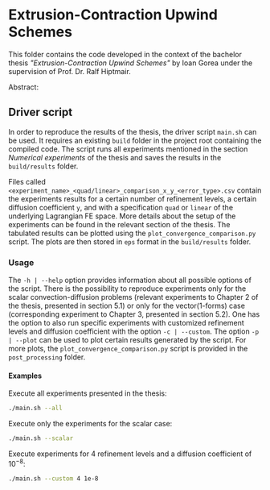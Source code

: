 # Extrusion-Contraction Upwind Schemes

This folder contains the code developed in the context of the bachelor thesis *"Extrusion-Contraction Upwind Schemes"* by Ioan Gorea under the supervision of Prof. Dr. Ralf Hiptmair.

Abstract:

## Driver script
In order to reproduce the results of the thesis, the driver script `main.sh` can be used. It requires an existing `build` folder in the project root containing the compiled code. The script runs all experiments mentioned in the section _Numerical experiments_ of the thesis and saves the results in the `build/results` folder.

Files called `<experiment_name>_<quad/linear>_comparison_x_y_<error_type>.csv` contain the experiments results for a certain number of refinement levels, a certain diffusion coefficient `y`, and with a specification `quad` or `linear` of the underlying Lagrangian FE space. More details about the setup of the experiments can be found in the relevant section of the thesis. The tabulated results can be plotted using the `plot_convergence_comparison.py` script. The plots are then stored in `eps` format in the `build/results` folder.
### Usage

The `-h | --help` option provides information about all possible options of the script. There is the possibility to reproduce experiments only for the scalar convection-diffusion problems (relevant experiments to Chapter 2 of the thesis, presented in section 5.1) or only for the vector(1-forms) case (corresponding experiment to Chapter 3, presented in section 5.2). One has the option to also run specific experiments with customized refinement levels and diffusion coefficient with the option `-c | --custom`. The option `-p | --plot` can be used to plot certain results generated by the script.
For more plots, the `plot_convergence_comparison.py` script is provided in the `post_processing` folder.
#### Examples

Execute all experiments presented in the thesis:
```bash
./main.sh --all
```
Execute only the experiments for the scalar case:
```bash
./main.sh --scalar
```
Execute experiments for 4 refinement levels and a diffusion coefficient of $10^{-8}$:
```bash
./main.sh --custom 4 1e-8
```
